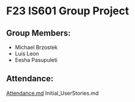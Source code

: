 # F23 IS601 Group Project

## Group Members:
- Michael Brzostek
- Luis Leon
- Eesha Pasupuleti

## Attendance:
[Attendance.md](Attendance.md)
Initial_UserStories.md
